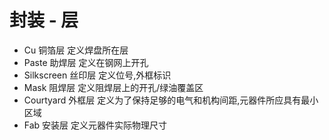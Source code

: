 # 封装 - 层

* Cu            铜箔层 定义焊盘所在层
* Paste         助焊层 定义在钢网上开孔 
* Silkscreen    丝印层 定义位号,外框标识
* Mask          阻焊层 定义阻焊层上的开孔/绿油覆盖区
* Courtyard     外框层 定义为了保持足够的电气和机构间距,元器件所应具有最小区域
* Fab           安装层 定义元器件实际物理尺寸